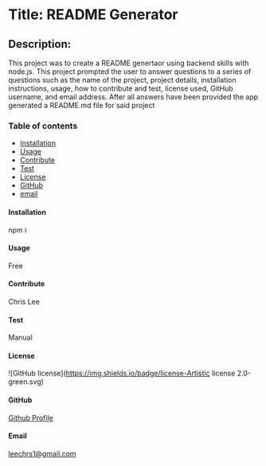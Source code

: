 
# Title: README Generator

## Description:
This project was to create a README genertaor using backend skills with node.js. This project prompted the user to answer questions to a series of questions such as the name of the project, project details, installation instructions, usage, how to contribute and test, license used, GitHub username, and email address. After all answers have been provided the app generated a README.md file for said project 

### Table of contents
* [Installation](#installation)
* [Usage](#usage)
* [Contribute](#contribute)
* [Test](#test)
* [License](#license)
* [GitHub](#github)
* [email](#email)
    
#### Installation
npm i

#### Usage
Free

#### Contribute
Chris Lee

#### Test
Manual

#### License
![GitHub license](https://img.shields.io/badge/license-Artistic license 2.0-green.svg)

#### GitHub
[Github Profile](https://github.com/chrislee-webdev)

#### Email
leechrs1@gmail.com
    